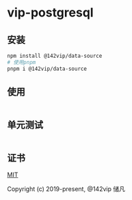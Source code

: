 # vip-postgresql
## 安装

```bash
npm install @142vip/data-source
# 使用pnpm
pnpm i @142vip/data-source
```

## 使用

```ts

```


## 单元测试

```ts

```


## 证书

[MIT](https://opensource.org/license/MIT)

Copyright (c) 2019-present, @142vip 储凡
